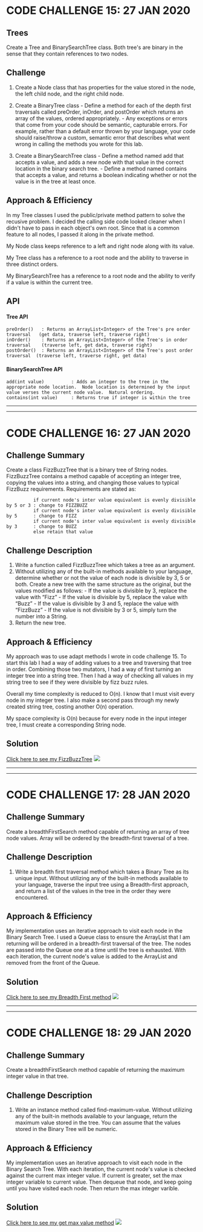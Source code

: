 # CODE CHALLENGE 15: 27 JAN 2020

## Trees
<!-- Short summary or background information -->
Create a Tree and BinarySearchTree class.  Both tree's are binary in the sense that they contain references to two nodes.

## Challenge
<!-- Description of the challenge -->
1. Create a Node class that has properties for the value stored in the node, the left child node, and the right child node.

2. Create a BinaryTree class
       - Define a method for each of the depth first traversals called preOrder, inOrder, and postOrder which returns an array of the values, ordered appropriately.
       - Any exceptions or errors that come from your code should be semantic, capturable errors. For example, rather than a default error thrown by your language, your code should raise/throw a custom, semantic error that describes what went wrong in calling the methods you wrote for this lab.

3. Create a BinarySearchTree class
       - Define a method named add that accepts a value, and adds a new node with that value in the correct location in the binary search tree.
       - Define a method named contains that accepts a value, and returns a boolean indicating whether or not the value is in the tree at least once.

## Approach & Efficiency
<!-- What approach did you take? Why? What is the Big O space/time for this approach? -->
In my Tree classes I used the public/private method pattern to solve the recusive problem.  I decided the calling side code looked cleaner when I didn't have to pass in each object's own root.  Since that is a common feature to all nodes, I passed it along in the private method.

My Node class keeps reference to a left and right node along with its value.

My Tree class has a reference to a root node and the ability to traverse in three distinct orders.

My BinarySearchTree has a reference to a root node and the ability to verify if a value is within the current tree.

## API
<!-- Description of each method publicly available in each of your trees -->
#### Tree API
    preOrder()   : Returns an ArrayList<Integer> of the Tree's pre order traversal   (get data, traverse left, traverse right)
    inOrder()    : Returns an ArrayList<Integer> of the Tree's in order traversal    (traverse left, get data, traverse right)
    postOrder()  : Returns an ArrayList<Integer> of the Tree's post order traversal  (traverse left, traverse right, get data)
    
#### BinarySearchTree API
    add(int value)          : Adds an integer to the tree in the appropriate node location.  Node location is determined by the input value verses the current node value.  Natural ordering.
    contains(int value)     : Returns true if integer is within the tree
    
    
---
---

# CODE CHALLENGE 16: 27 JAN 2020

## Challenge Summary
<!-- Short summary or background information -->
Create a class FizzBuzzTree that is a binary tree of String nodes.  FizzBuzzTree contains a method capable of accepting an integer tree, copying the values into a string, and changing those values to typical FizzBuzz requirements.  Requirements are stated as:

              
              if current node's inter value equivalent is evenly divisible by 5 or 3 : change to FIZZBUZZ
              if current node's inter value equivalent is evenly divisible by 5      : change to FIZZ
              if current node's inter value equivalent is evenly divisible by 3      : change to BUZZ
              else retain that value
              

## Challenge Description
<!-- Description of the challenge -->
1. Write a function called FizzBuzzTree which takes a tree as an argument.
2. Without utilizing any of the built-in methods available to your language, determine whether or not the value of each node is divisible by 3, 5 or both. Create a new tree with the same structure as the original, but the values modified as follows:
       - If the value is divisible by 3, replace the value with “Fizz”
       - If the value is divisible by 5, replace the value with “Buzz”
       - If the value is divisible by 3 and 5, replace the value with “FizzBuzz”
       - If the value is not divisible by 3 or 5, simply turn the number into a String.
3. Return the new tree.

## Approach & Efficiency
My approach was to use adapt methods I wrote in code challenge 15.  To start this lab I had a way of adding values to a tree and traversing that tree in order.  Combining those two mutators, I had a way of first turning an integer tree into a string tree.  Then I had a way of checking all values in my string tree to see if they were divisible by fizz buzz rules.

Overall my time complexity is reduced to O(n).  I know that I must visit every node in my integer tree.  I also make a second pass through my newly created string tree, costing another O(n) operation.

My space complexity is O(n) because for every node in the input integer tree, I must create a corresponding String node.

## Solution
<!-- Embedded whiteboard image -->
[Click here to see my FizzBuzzTree](https://github.com/micahThor/data-structures-and-algorithms/blob/master/tree/src/main/java/fizzbuzz/FizzBuzzTree.java)
![](https://github.com/micahThor/data-structures-and-algorithms/blob/master/assets/fizzbuzz%20tree.jpg)

---
---

# CODE CHALLENGE 17: 28 JAN 2020

## Challenge Summary
<!-- Short summary or background information -->
Create a breadthFirstSearch method capable of returning an array of tree node values.  Array will be ordered by the breadth-first traversal of a tree.
              

## Challenge Description
<!-- Description of the challenge -->
1. Write a breadth first traversal method which takes a Binary Tree as its unique input. Without utilizing any of the built-in methods available to your language, traverse the input tree using a Breadth-first approach, and return a list of the values in the tree in the order they were encountered.

## Approach & Efficiency
My implementation uses an iterative approach to visit each node in the Binary Search Tree.  I used a Queue class to ensure the ArrayList that I am returning will be ordered in a breadth-first traversal of the tree.  The nodes are passed into the Queue one at a time until the tree is exhausted.  With each iteration, the current node's value is added to the ArrayList and removed from the front of the Queue.

## Solution
<!-- Embedded whiteboard image -->
[Click here to see my Breadth First method](https://github.com/micahThor/data-structures-and-algorithms/blob/master/tree/src/main/java/tree/BinarySearchTree.java)
![](https://github.com/micahThor/data-structures-and-algorithms/blob/master/assets/breadthfirst%20tree%20traversal.jpg)

---
---

# CODE CHALLENGE 18: 29 JAN 2020

## Challenge Summary
<!-- Short summary or background information -->
Create a breadthFirstSearch method capable of returning the maximum integer value in that tree. 
              
## Challenge Description
<!-- Description of the challenge -->
1. Write an instance method called find-maximum-value. Without utilizing any of the built-in methods available to your language, return the maximum value stored in the tree. You can assume that the values stored in the Binary Tree will be numeric.

## Approach & Efficiency
My implementation uses an iterative approach to visit each node in the Binary Search Tree.  With each iteration, the current node's value is checked against the current max integer value.  If current is greater, set the max integer variable to current value.  Then dequeue that node, and keep going until you have visited each node.  Then return the max integer varible.

## Solution
<!-- Embedded whiteboard image -->
[Click here to see my get max value method](https://github.com/micahThor/data-structures-and-algorithms/blob/master/tree/src/main/java/tree/Tree.java)
![](https://github.com/micahThor/data-structures-and-algorithms/blob/master/assets/max%20value%20in%20tree.jpg)
